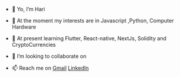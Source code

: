 - 👋 Yo, I’m Hari

- 👀 At the moment my interests are in Javascript ,Python, Computer Hardware

- 🌱 At present learning Flutter, React-native, NextJs, Solidity and CryptoCurrencies

- 💞️ I’m looking to collaborate on 

- 📫 Reach me on 
[Gmail](https://mail.google.com/mail/u/0/#inbox?compose=GTvVlcRzCMptTtQsfdbnddrMcTMRMGsFgFTbcbbGlDcgzzQkFFKqTJKZMKxNjnJgxkwBjXZSpjvSM)
[LinkedIn](https://www.linkedin.com/in/hari-haran-5b568a231/)

<!---
Hari-7822/Hari-7822 is a ✨ special ✨ repository because its `README.md` (this file) appears on your GitHub profile.
You can click the Preview link to take a look at your changes.
--->

